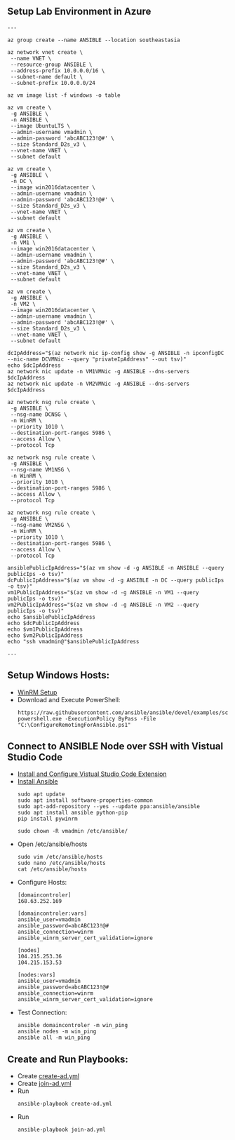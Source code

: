 ## Setup Lab Environment in Azure
```
---

az group create --name ANSIBLE --location southeastasia

az network vnet create \
 --name VNET \
 --resource-group ANSIBLE \
 --address-prefix 10.0.0.0/16 \
 --subnet-name default \
 --subnet-prefix 10.0.0.0/24
 
az vm image list -f windows -o table

az vm create \
 -g ANSIBLE \
 -n ANSIBLE \
 --image UbuntuLTS \
 --admin-username vmadmin \
 --admin-password 'abcABC123!@#' \
 --size Standard_D2s_v3 \
 --vnet-name VNET \
 --subnet default
 
az vm create \
 -g ANSIBLE \
 -n DC \
 --image win2016datacenter \
 --admin-username vmadmin \
 --admin-password 'abcABC123!@#' \
 --size Standard_D2s_v3 \
 --vnet-name VNET \
 --subnet default
 
az vm create \
 -g ANSIBLE \
 -n VM1 \
 --image win2016datacenter \
 --admin-username vmadmin \
 --admin-password 'abcABC123!@#' \
 --size Standard_D2s_v3 \
 --vnet-name VNET \
 --subnet default
 
az vm create \
 -g ANSIBLE \
 -n VM2 \
 --image win2016datacenter \
 --admin-username vmadmin \
 --admin-password 'abcABC123!@#' \
 --size Standard_D2s_v3 \
 --vnet-name VNET \
 --subnet default

dcIpAddress="$(az network nic ip-config show -g ANSIBLE -n ipconfigDC --nic-name DCVMNic --query "privateIpAddress" --out tsv)"
echo $dcIpAddress
az network nic update -n VM1VMNic -g ANSIBLE --dns-servers $dcIpAddress
az network nic update -n VM2VMNic -g ANSIBLE --dns-servers $dcIpAddress

az network nsg rule create \
 -g ANSIBLE \
 --nsg-name DCNSG \
 -n WinRM \
 --priority 1010 \
 --destination-port-ranges 5986 \
 --access Allow \
 --protocol Tcp

az network nsg rule create \
 -g ANSIBLE \
 --nsg-name VM1NSG \
 -n WinRM \
 --priority 1010 \
 --destination-port-ranges 5986 \
 --access Allow \
 --protocol Tcp

az network nsg rule create \
 -g ANSIBLE \
 --nsg-name VM2NSG \
 -n WinRM \
 --priority 1010 \
 --destination-port-ranges 5986 \
 --access Allow \
 --protocol Tcp

ansiblePublicIpAddress="$(az vm show -d -g ANSIBLE -n ANSIBLE --query publicIps -o tsv)"
dcPublicIpAddress="$(az vm show -d -g ANSIBLE -n DC --query publicIps -o tsv)"
vm1PublicIpAddress="$(az vm show -d -g ANSIBLE -n VM1 --query publicIps -o tsv)"
vm2PublicIpAddress="$(az vm show -d -g ANSIBLE -n VM2 --query publicIps -o tsv)"
echo $ansiblePublicIpAddress
echo $dcPublicIpAddress
echo $vm1PublicIpAddress
echo $vm2PublicIpAddress
echo "ssh vmadmin@"$ansiblePublicIpAddress

---
```

## Setup Windows Hosts:
- [WinRM Setup](https://docs.ansible.com/ansible/latest/user_guide/windows_setup.html#winrm-setup)
- Download and Execute PowerShell:
  ```
  https://raw.githubusercontent.com/ansible/ansible/devel/examples/scripts/ConfigureRemotingForAnsible.ps1
  powershell.exe -ExecutionPolicy ByPass -File "C:\ConfigureRemotingForAnsible.ps1"
  ```

## Connect to ANSIBLE Node over SSH with Vistual Studio Code
- [Install and Configure Vistual Studio Code Extension](https://code.visualstudio.com/docs/remote/ssh-tutorial)
- [Install Ansible](https://docs.ansible.com/ansible/latest/installation_guide/intro_installation.html#installing-ansible-on-ubuntu)
  ```
  sudo apt update
  sudo apt install software-properties-common
  sudo apt-add-repository --yes --update ppa:ansible/ansible
  sudo apt install ansible python-pip
  pip install pywinrm

  sudo chown -R vmadmin /etc/ansible/
  ```
- Open /etc/ansible/hosts
  ```
  sudo vim /etc/ansible/hosts
  sudo nano /etc/ansible/hosts
  cat /etc/ansible/hosts
  ```
- Configure Hosts:
  ```
  [domaincontroler]
  168.63.252.169

  [domaincontroler:vars]
  ansible_user=vmadmin
  ansible_password=abcABC123!@#
  ansible_connection=winrm
  ansible_winrm_server_cert_validation=ignore

  [nodes]
  104.215.253.36
  104.215.153.53

  [nodes:vars]
  ansible_user=vmadmin
  ansible_password=abcABC123!@#
  ansible_connection=winrm
  ansible_winrm_server_cert_validation=ignore
  ```
- Test Connection:
  ```
  ansible domaincontroler -m win_ping
  ansible nodes -m win_ping
  ansible all -m win_ping
  ```
  
## Create and Run Playbooks:
- Create [create-ad.yml](create-ad.yml)
- Create [join-ad.yml](create-ad.yml)
- Run
  ```
  ansible-playbook create-ad.yml
  ```
- Run
  ```
  ansible-playbook join-ad.yml
  ```
